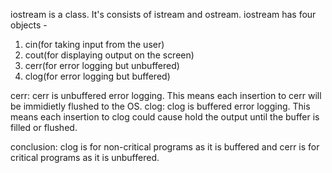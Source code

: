 iostream is a class. It's consists of istream and ostream.
iostream has four objects -

1. cin(for taking input from the user)
2. cout(for displaying output on the screen)
3. cerr(for error logging but unbuffered)
4. clog(for error logging but buffered)

cerr: cerr is unbuffered error logging. This means each insertion to cerr will be immidietly flushed to the OS.
clog: clog is buffered error logging. This means each insertion to clog could cause hold the output until the buffer is filled or flushed.

conclusion:
clog is for non-critical programs as it is buffered and cerr is for critical programs as it is unbuffered.
